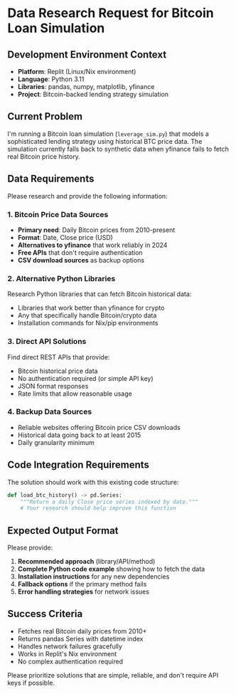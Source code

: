 
# Data Research Request for Bitcoin Loan Simulation

## Development Environment Context
- **Platform**: Replit (Linux/Nix environment)
- **Language**: Python 3.11
- **Libraries**: pandas, numpy, matplotlib, yfinance
- **Project**: Bitcoin-backed lending strategy simulation

## Current Problem
I'm running a Bitcoin loan simulation (`leverage_sim.py`) that models a sophisticated lending strategy using historical BTC price data. The simulation currently falls back to synthetic data when yfinance fails to fetch real Bitcoin price history.

## Data Requirements
Please research and provide the following information:

### 1. Bitcoin Price Data Sources
- **Primary need**: Daily Bitcoin prices from 2010-present 
- **Format**: Date, Close price (USD)
- **Alternatives to yfinance** that work reliably in 2024
- **Free APIs** that don't require authentication
- **CSV download sources** as backup options

### 2. Alternative Python Libraries
Research Python libraries that can fetch Bitcoin historical data:
- Libraries that work better than yfinance for crypto
- Any that specifically handle Bitcoin/crypto data
- Installation commands for Nix/pip environments

### 3. Direct API Solutions
Find direct REST APIs that provide:
- Bitcoin historical price data
- No authentication required (or simple API key)
- JSON format responses
- Rate limits that allow reasonable usage

### 4. Backup Data Sources
- Reliable websites offering Bitcoin price CSV downloads
- Historical data going back to at least 2015
- Daily granularity minimum

## Code Integration Requirements
The solution should work with this existing code structure:
```python
def load_btc_history() -> pd.Series:
    """Return a daily Close price series indexed by date."""
    # Your research should help improve this function
```

## Expected Output Format
Please provide:
1. **Recommended approach** (library/API/method)
2. **Complete Python code example** showing how to fetch the data
3. **Installation instructions** for any new dependencies
4. **Fallback options** if the primary method fails
5. **Error handling strategies** for network issues

## Success Criteria
- Fetches real Bitcoin daily prices from 2010+ 
- Returns pandas Series with datetime index
- Handles network failures gracefully
- Works in Replit's Nix environment
- No complex authentication required

Please prioritize solutions that are simple, reliable, and don't require API keys if possible.
